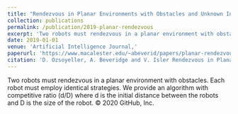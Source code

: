 ```yaml
---
title: "Rendezvous in Planar Environments with Obstacles and Unknown Initial Distance"
collection: publications
permalink: /publication/2019-planar-rendezvous
excerpt: 'Two robots must rendezvous in a planar environment with obstacles. Each robot must use the same strategy. We provide an algorithm with competitive ratio (d/D) where d is the initial distance between the robots and D is the size of the robot.'
date: 2019-01-01
venue: 'Artificial Intelligence Journal,'
paperurl: 'https://www.macalester.edu/~abeverid/papers/planar-rendezvous2018.pdf'
citation: 'D. Ozsoyeller, A. Beveridge and V. Isler Rendezvous in Planar Environments with Obstacles and Unknown Initial Distance, Artificial Intelligence Journal, Vol. 273 (2019), 19-36.' 
---
```


Two robots must rendezvous in a planar environment with obstacles. Each robot must employ identical strategies. We provide an algorithm with competitive ratio (d/D) where d is the initial distance between the robots and D is the size of the robot.
© 2020 GitHub, Inc.
